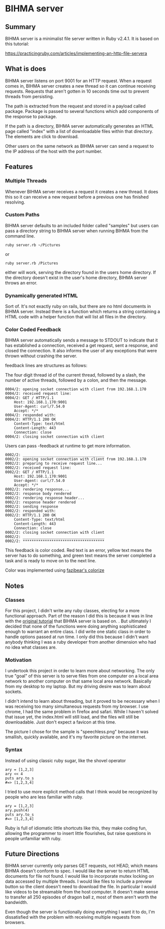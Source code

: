 # BIHMA server

## Summary
BIHMA server is a minimalist file server written in Ruby v2.4.1. It is based on this tutorial:

https://practicingruby.com/articles/implementing-an-http-file-servera


## What is does
BIHMA server listens on port 9001 for an HTTP request. When a request comes in, BIHMA server creates a new thread so it can continue receiving requests. Requests that aren't gotten in 10 seconds time out to prevent threads from persisting.

The path is extracted from the request and stored in a payload called package. Package is passed to several functions which add components of the response to package.

If the path is a directory, BIHMA server automatically generates an HTML page called "index" with a list of downloadable files within that directory. The elements are click to download.

Other users on the same network as BIHMA server can send a request to the IP address of the host with the port number.

## Features

### Multiple Threads
Whenever BIHMA server receives a request it creates a new thread. It does this so it can receive a new request before a previous one has finished resolving.

### Custom Paths

BIHMA server defaults to an included folder called "samples" but users can pass a directory string to BIHMA server when running BIHMA from the command line.

```
ruby server.rb ~/Pictures
```

or

```
ruby server.rb /Pictures
```

either will work, serving the directory found in the users home directory. If the directory doesn't exist in the user's home directory, BIHMA server throws an error.


### Dynamically generated HTML
Sort of. It's not exactly ruby on rails, but there are no html documents in BIHMA server. Instead there is a function which returns a string containing a HTML code with a helper function that will list all files in the directory.

### Color Coded Feedback
BIHMA server automatically sends a message to STDOUT to indicate that it has established a connection, received a get request, sent a response, and closed the connection. It also informs the user of any exceptions that were thrown without crashing the server.

feedback lines are structures as follows:

The four digit thread id of the current thread, followed by a slash, the number of active threads, followed by a colon, and then the message.

```
0004/2: opening socket connection with client from 192.168.1.170
0004/2: received request line:
0004/2: GET / HTTP/1.1
	Host: 192.168.1.170:9001
	User-Agent: curl/7.54.0
	Accept: */*
0004/2: responded with:
0004/2: HTTP/1.1 200 OK
	Content-Type: text/html
	Content-Length: 443
	Connection: close
0004/2: closing socket connection with client
```

Users can pass -feedback at runtime to get more information.
```
0002/2: _____________________________________
0002/2: opening socket connection with client from 192.168.1.170
0002/2: preparing to receive request line...
0002/2: received request line:
0002/2: GET / HTTP/1.1
	Host: 192.168.1.170:9001
	User-Agent: curl/7.54.0
	Accept: */*
0002/2: rendering response...
0002/2: response body rendered
0002/2: rendering response header...
0002/2: response header rendered
0002/2: sending response
0002/2: responded with:
0002/2: HTTP/1.1 200 OK
	Content-Type: text/html
	Content-Length: 443
	Connection: close
0002/2: closing socket connection with client
0002/2: _____________________________________
0002/2: *************************************
```
This feedback is color coded. Red text is an error, yellow text means the server has to do something, and green text means the server completed a task and is ready to move on to the next line.

Color was implemented using [fazibear's colorize](https://github.com/fazibear/colorize)
## Notes

### Classes

For this project, I didn't write any ruby classes, electing for a more functional approach. Part of the reason I did this is because it was in line with the [original tutorial](https://practicingruby.com/articles/implementing-an-http-file-servera) that BIHMA server is based on. . But ultimately I decided that none of the functions were doing anything sophisticated enough to warrant an entire class. I did write one static class in order to handle options passed at run time. I only did this because I didn't want anybody thinking I was a ruby developer from another dimension who had no idea what classes are.  


### Motivation

I undertook this project in order to learn more about networking. The only true "goal" of this server is to serve files from one computer on a local area network to another computer on that same local area network. Basically from my desktop to my laptop. But my driving desire was to learn about sockets.

I didn't intend to learn about threading, but it proved to be necessary when I was receiving too many simultaneous requests from my browser. I use chrome, I had the same problem in firefox and safari. While I haven't solved that issue yet, the index.html will still load, and the files will still be downloadable. Just don't expect a favicon at this time.


The picture I chose for the sample is "speechless.png" because it was smallish, quickly available, and it's my favorite picture on the internet.

### Syntax

Instead of using classic ruby sugar, like the shovel operator

```
ary = [1,2,3]
ary << 4
puts ary.to_s
#=> [1,2,3,4]
```

I tried to use more explicit method calls that I think would be recognized by people who are less familiar with ruby.

```
ary = [1,2,3]
ary.push(4)
puts ary.to_s
#=> [1,2,3,4]
```

Ruby is full of idiomatic little shortcuts like this, they make coding fun, allowing the programmer to insert little flourishes, but raise questions in people unfamiliar with ruby.

## Future Directions
BIHMA server currently only parses GET requests, not HEAD, which means BIHMA doesn't conform to spec. I would like the server to return HTML documents for file not found. I would like to incorporate mutex locking on data accessed by multiple threads. I would like files to include a preview button so the client doesn't need to download the file. In particular I would like videos to be streamable from the host computer. It doesn't make sense to transfer all 250 episodes of dragon ball z, most of them aren't worth the bandwidth.

Even though the server is functionally doing everything I want it to do, I'm dissatisfied with the problem with receiving multiple requests from browsers.
